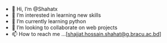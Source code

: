 - 👋 Hi, I’m @Shahatx
- 👀 I’m interested in learning new skills
- 🌱 I’m currently learning python
- 💞️ I’m looking to collaborate on web projects
- 📫 How to reach me ...[shajjat.hossain.shahat@g.bracu.ac.bd]

<!---
Shahatx/Shahatx is a ✨ special ✨ repository because its `README.md` (this file) appears on your GitHub profile.
You can click the Preview link to take a look at your changes.
--->
